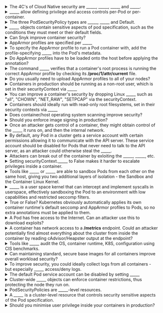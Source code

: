 <details>
<summary>The 4C's of Cloud Native security are _____, _____, _____ and _____.</summary>
Cloud, Clusters, Containers and Code
<br></details>

<details>
<summary>_____ <span style="color: rgb(34, 34, 34);">allow defining privilege and access controls per-Pod or per-container.</span></summary>
securityContexts
<br></details>

<details>
<summary>The three PodSecurityPolicy types are _____, _____ and Default.</summary>
Privileged, Restricted, Default
<br></details>

<details>
<summary><i>_____ </i>objects&nbsp;contain sensitive aspects of pod specification, such as the conditions they must meet or their default fields.</summary>
PodSecurityPolicy
<br></details>

<details>
<summary>Can Snyk improve container security?</summary>
Yes
<br></details>

<details>
<summary>AppArmor profiles are specified per _____</summary>
container
<br></details>

<details>
<summary><span style="color: rgb(34, 34, 34);">To specify the AppArmor profile to run a Pod container with, add the profile-specifying _____ into the Pod's metadata.</span></summary>
<span style="color: rgb(34, 34, 34);">annotation&nbsp;</span>
<br></details>

<details>
<summary>Do AppArmor profiles have to be loaded onto the host before applying the annotation?</summary>
Yes - except the container runtime's default profile.
<br></details>

<details>
<summary>The command _____ verifies that a container's root process is running the correct AppArmor profile by checking its <b>/proc/1/attr/current</b>&nbsp;file.</summary>
kubectl exec &lt;pod&gt; cat&nbsp;/proc/1/attr/current
<br></details>

<details>
<summary>Do you usually need to upload AppArmor profiles to all of your nodes?</summary>
Yes - since you don't know which node the pod will be scheduled to.
<br></details>

<details>
<summary>Containers in production should be running as a non-root user, which is set in their securityContext via _____</summary>
runAsNonRoot: true
<br></details>

<details>
<summary>You can improve a container's security by dropping Linux _____ such as "all", "CHOWN", "NET_RAW", "SETPCAP" via the securityContext.</summary>
capabilities&nbsp;
<br></details>

<details>
<summary>Containers should ideally run with read-only root filesystems, set in their security contexts via _____&nbsp;</summary>
readOnlyRootFilesystem: true
<br></details>

<details>
<summary>Does container/host operating system scanning improve security?</summary>
Yes
<br></details>

<details>
<summary>Should you enforce image signing in production?</summary>
Yes
<br></details>

<details>
<summary>Once an attacker gets control of a container, they might obtain control of the _____ it runs on, and then the internal network.</summary>
node
<br></details>

<details>
<summary>By default, any Pod in a cluster gets a service account with certain permissions allowing it to communicate with the API server. These service account should be disabled for Pods that never need to talk to the API server, as an attacker could otherwise steal the _____.</summary>
auth token
<br></details>

<details>
<summary>Attackers can break out of the container by exloiting the _____, _____, etc.</summary>
container runtime
kernel
<br></details>

<details>
<summary>Setting securityContext._____ to False makes it harder to escalate privileges inside a container.</summary>
allowPrivilegeEscalation
<br></details>

<details>
<summary>Tools like _____ or _____ are able to sandbox Pods from each other on the same host, giving you two additional layers of isolation - the Sandbox and the Container Linux Kernel.</summary>
gVisor&nbsp;
kata containers
<br></details>

<details>
<summary>_____ is a user space kernel that can intercept and implement syscalls in userspace, effectively sandboxing the Pod to an environment with low capabilities and restricted seccomp filters.</summary>
gVisor
<br></details>

<details>
<summary>True or False? Kubernetes obviously automatically applies its own container runtime's default seccomp and AppArmor profiles to Pods, so no extra annotations must be applied to them.</summary>
FALSE! A Kubernetes Pod has LESS default restrictions applied than if it were ran directly from a container runtime.
<br></details>

<details>
<summary>A Pod has free access to the Internet. Can an attacker use this to download exploits?</summary>
Yes
<br></details>

<details>
<summary>A container has network access to a <b>/metrics</b> endpoint. Could an attacker potentially find almost everything about the cluster from inside the container by reading cAdvisor/Heapster output at the endpoint?</summary>
Yes
<br></details>

<details>
<summary>Tools like _____ audit the OS, container runtime, K8S, configuration using CIS benchmarks.</summary>
kube-auto-analyzer, kube-bench
<br></details>

<details>
<summary>Can maintaining standard, secure base images for all containers improve overall workload security?</summary>
Yes
<br></details>

<details>
<summary>To improve security, you could ideally collect logs from all containers - but especially _____ access/deny logs.</summary>
RBAC
<br></details>

<details>
<summary>The default Pod service account can be disabled by setting _____</summary>
autonomousServiceAccountToken: false
<br></details>

<details>
<summary>Cluster-wide _____ objects can enforce container restrictions, thus protecting the node they run on.</summary>
PodSecurityPolicy&nbsp;
<br></details>

<details>
<summary>PodSecurityPolicies are _____-level resources.</summary>
Cluster
<br></details>

<details>
<summary><span style="color: rgb(34, 34, 34);">A </span><i>_____</i><span style="color: rgb(34, 34, 34);">&nbsp;is a cluster-level resource that controls security sensitive aspects of the Pod specification.</span></summary>
Pod Security Policy
<br></details>

<details>
<summary>Should you minimise user privilege inside your containers in production?</summary>
Yes
<br></details>